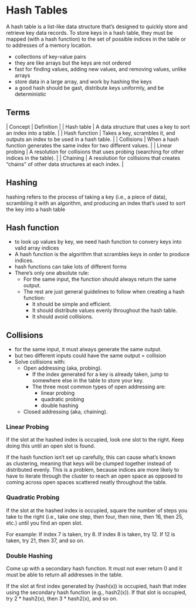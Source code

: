 # Hash Tables
A hash table is a list-like data structure that’s designed to quickly store and retrieve key data records. To store keys in a hash table, they must be mapped (with a hash function) to the set of possible indices in the table or to addresses of a memory location.
- collections of key-value pairs
- they are like arrays but the keys are not ordered
- fast for finding values, adding new values, and removing values, unlike arrays
- store data in a large array, and work by hashing the keys
- a good hash should be gast, distribute keys uniformly, and be deterministic

## Terms
| Concept           | Definition             |
| Hash table        | A data structure that uses a key to sort an index into a table. |
| Hash function     | Takes a key, scrambles it, and outputs an index to be used in a hash table. |
| Collisions        | When a hash function generates the same index for two different values. |
| Linear probing    | A resolution for collisions that uses probing (searching for other indices in the table). |
| Chaining          | A resolution for collisions that creates “chains” of other data structures at each index. |

## Hashing
hashing refers to the process of taking a key (i.e., a piece of data), scrambling it with an algorithm, and producing an index that’s used to sort the key into a hash table

## Hash function
- to look up values by key, we need hash function to convery keys into valid array indices
- A hash function is the algorithm that scrambles keys in order to produce indices.
- hash functions can take lots of different forms
- There’s only one absolute rule: 
    - For the same input, the function should always return the same output. 
    - The rest are just general guidelines to follow when creating a hash function:
        - It should be simple and efficient.
        - It should distribute values evenly throughout the hash table.
        - It should avoid collisions.

## Collisions
- for the same input, it must always generate the same output.
- but two different inputs could have the same output = collision
- Solve collisions with:
    - Open addressing (aka, probing).
        - If the index generated for a key is already taken, jump to somewhere else in the table to store your key.
        - The three most common types of open addressing are:
            - linear probing
            - quadratic probing
            - double hashing
    - Closed addressing (aka, chaining).


### Linear Probing
If the slot at the hashed index is occupied, look one slot to the right. Keep doing this until an open slot is found.

If the hash function isn’t set up carefully, this can cause what’s known as clustering, meaning that keys will be clumped together instead of distributed evenly. This is a problem, because indices are more likely to have to iterate through the cluster to reach an open space as opposed to coming across open spaces scattered neatly throughout the table.

### Quadratic Probing
If the slot at the hashed index is occupied, square the number of steps you take to the right (i.e., take one step, then four, then nine, then 16, then 25, etc.) until you find an open slot.

For example: If index 7 is taken, try 8. If index 8 is taken, try 12. If 12 is taken, try 21, then 37, and so on.

### Double Hashing
Come up with a secondary hash function. It must not ever return 0 and it must be able to return all addresses in the table.

If the slot at first index generated by (hash(x)) is occupied, hash that index using the secondary hash function (e.g., hash2(x)). If that slot is occupied, try 2 * hash2(x), then 3 * hash2(x), and so on.
